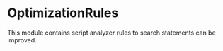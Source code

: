 # OptimizationRules
This module contains script analyzer rules to search statements can be improved.
